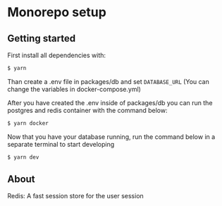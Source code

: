 # Monorepo setup

## Getting started

First install all dependencies with:

```bash
$ yarn
```

Than create a .env file in packages/db and set `DATABASE_URL` (You can change the variables in docker-compose.yml)

After you have created the .env inside of packages/db you can run the postgres and redis container with the command below:

```bash
$ yarn docker
```

Now that you have your database running, run the command below in a separate terminal to start developing

```bash
$ yarn dev
```

## About

Redis: A fast session store for the user session
